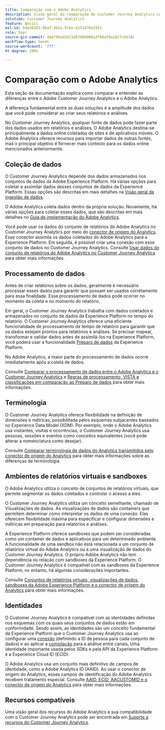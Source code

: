 ```yaml
---
title: Comparação com o Adobe Analytics
description: Visão geral da comparação do Customer Journey Analytics com o Adobe Analytics.
solution: Customer Journey Analytics
feature: Basics
exl-id: bde36283-86af-4b1a-9cbe-e251676b2951
role: User
source-git-commit: 46d799ad2621d83906908a3f60a59a1027c6518c
workflow-type: tm+mt
source-wordcount: '777'
ht-degree: 100%

---
```


# Comparação com o Adobe Analytics

Esta seção da documentação explica como comparar e entender as diferenças entre o Adobe Customer Journey Analytics e o Adobe Analytics.

A diferença fundamental entre as duas soluções é a amplitude dos dados que você pode considerar ao criar seus relatórios e análises.

No Customer Journey Analytics, *qualquer* fonte de dados pode fazer parte dos dados usados em relatórios e análises. O Adobe Analytics destina-se principalmente a dados online coletados de sites e de aplicativos móveis. O Adobe Analytics oferece recursos para importar dados de outras fontes, mas o principal objetivo é fornecer mais contexto para os dados online mencionados anteriormente.

## Coleção de dados

O Customer Journey Analytics depende dos dados armazenados nos conjuntos de dados da Adobe Experience Platform. Há várias opções para coletar e assimilar dados desses conjuntos de dados da Experience Platform. Essas opções são descritas em mais detalhes na [Visão geral da ingestão de dados](https://experienceleague.adobe.com/docs/analytics-platform/using/cja-data-ingestion/data-ingestion.html?lang=pt-BR).

O Adobe Analytics coleta dados dentro da própria solução. Novamente, há várias opções para coletar esses dados, que são descritas em mais detalhes no [Guia de implementação do Adobe Analytics](https://experienceleague.adobe.com/docs/analytics/implementation/home.html?lang=pt-BR).

Você pode usar os dados do conjunto de relatórios do Adobe Analytics no Customer Journey Analytics por meio do [conector de origem do Analytics](https://experienceleague.adobe.com/docs/experience-platform/sources/ui-tutorials/create/adobe-applications/analytics.html?lang=pt-BR). Esse conector assimila os dados coletados do Adobe Analytics para a Experience Platform. Em seguida, é possível criar uma conexão com esse conjunto de dados no Customer Journey Analytics. Consulte [Usar dados do conjunto de relatórios do Adobe Analytics no Customer Journey Analytics](https://experienceleague.adobe.com/docs/analytics-platform/using/compare-aa-cja/cja-aa-comparison/aa-data-in-cja.html?lang=pt-BR) para obter mais informações.


## Processamento de dados

Antes de criar relatórios sobre os dados, geralmente é necessário processar esses dados para garantir que possam ser usados corretamente para essa finalidade. Esse processamento de dados pode ocorrer no momento da coleta e no momento do relatório.

Em geral, o Customer Journey Analytics trabalha com dados coletados e armazenados no conjunto de dados da Experience Platform no tempo do relatório. O Customer Journey Analytics oferece uma eficiente funcionalidade de processamento de tempo de relatório para garantir que os dados estejam prontos para relatórios e análises. Se precisar mapear, transformar e validar dados antes de assimilá-los na Experience Platform, você poderá usar a funcionalidade [Preparo de dados](https://experienceleague.adobe.com/docs/experience-platform/data-prep/home.html?lang=pt-BR) da Experience Platform.

No Adobe Analytics, a maior parte do processamento de dados ocorre imediatamente após a coleta de dados.

Consulte [Comparar o processamento de dados entre o Adobe Analytics e o Customer Journey Analytics](data-processing-comparisons.md) e [Regras de processamento, VISTA e classificações em comparação ao Preparo de dados](https://experienceleague.adobe.com/docs/analytics-platform/using/compare-aa-cja/cja-aa-comparison/pr-vista-dataprep.html?lang=pt-BR) para obter mais informações.


## Terminologia

O Customer Journey Analytics oferece flexibilidade na definição de dimensões e métricas, possibilitada pelos esquemas subjacentes baseados no Experience Data Model (XDM). Por exemplo, onde o Adobe Analytics usa visitantes, visitas e ocorrências, o Customer Journey Analytics usa pessoas, sessões e eventos como conceitos equivalentes (você pode alterar a nomenclatura como desejar).

Consulte [Comparar terminologia de dados do Analytics transmitidos pelo conector de origem do Analytics](https://experienceleague.adobe.com/docs/analytics-platform/using/compare-aa-cja/cja-aa-comparison/terminology.html?lang=pt-BR) para obter mais informações sobre as diferenças de terminologia.


## Ambientes de relatórios virtuais e sandboxes

O Adobe Analytics utiliza o conceito de conjuntos de relatórios virtuais, que permite segmentar os dados coletados e controlar o acesso a eles.

O Customer Journey Analytics utiliza um conceito semelhante, chamado de Visualizações de dados. As visualizações de dados são containers que permitem determinar como interpretar os dados de uma conexão. Elas oferecem flexibilidade máxima para especificar e configurar dimensões e métricas em preparação para relatórios e análises.

A Experience Platform oferece sandboxes que podem ser consideradas como um container de dados e aplicativos para um determinado ambiente. A funcionalidade de uma sandbox não está relacionada a um conjunto de relatórios virtual do Adobe Analytics ou a uma visualização de dados do Customer Journey Analytics. O próprio Adobe Analytics não tem dependência ou relação com sandboxes da Experience Platform. O Customer Journey Analytics é compatível com as sandboxes da Experience Platform, no entanto, há algumas considerações importantes.

Consulte [Conjuntos de relatórios virtuais, visualizações de dados, sandboxes da Adobe Experience Platform e o conector de origem do Analytics](https://experienceleague.adobe.com/docs/analytics-platform/using/compare-aa-cja/cja-aa-comparison/vrs-dataview-sandbox-adc.html?lang=pt-BR) para obter mais informações.


## Identidades

O Customer Journey Analytics é compatível com as identidades definidas nos esquemas com os quais seus conjuntos de dados estão em conformidade. Sendo assim, as identidades são um conceito fundamental da Experience Platform que o Customer Journey Analytics usa ao configurar uma [conexão](../../connections/overview.md) (definindo a ID de pessoa para cada conjunto de dados) e ao aplicar a [compilação](../../stitching/overview.md) para a análise entre canais. Uma identidade importante usada pelos SDKs e pela API da Experience Platform é a Experience Cloud ID (ECID).

O Adobe Analytics usa um conjunto mais definitivo de campos de identidade, como a Adobe Analytics ID (AAID). Ao usar o conector de origem do Analytics, esses campos de identificação do Adobe Analytics recebem tratamento especial. Consulte [AAID, ECID, AACUSTOMID e o conector de origem do Analytics](https://experienceleague.adobe.com/docs/analytics-platform/using/compare-aa-cja/cja-aa-comparison/aaid-ecid-adc.html?lang=pt-BR) para obter mais informações.


## Recursos compatíveis

Uma visão geral dos recursos do Adobe Analytics e sua compatibilidade com o Customer Journey Analytics pode ser encontrada em [Suporte a recursos do Customer Journey Analytics](https://experienceleague.adobe.com/docs/analytics-platform/using/compare-aa-cja/cja-aa-comparison/cja-aa.html?lang=pt-BR).
